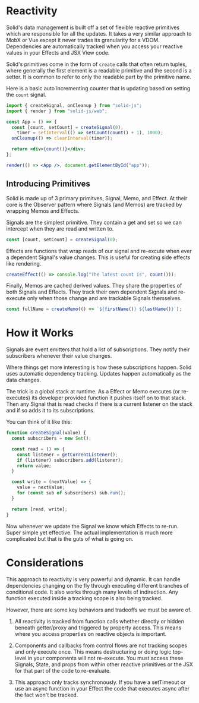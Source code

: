 # Reactivity

Solid's data management is built off a set of flexible reactive primitives which are responsible for all the updates. It takes a very similar approach to MobX or Vue except it never trades its granularity for a VDOM. Dependencies are automatically tracked when you access your reactive values in your Effects and JSX View code.

Solid's primitives come in the form of `create` calls that often return tuples, where generally the first element is a readable primitive and the second is a setter. It is common to refer to only the readable part by the primitive name.

Here is a basic auto incrementing counter that is updating based on setting the `count` signal.

```jsx
import { createSignal, onCleanup } from "solid-js";
import { render } from "solid-js/web";

const App = () => {
  const [count, setCount] = createSignal(0),
    timer = setInterval(() => setCount(count() + 1), 1000);
  onCleanup(() => clearInterval(timer));

  return <div>{count()}</div>;
};

render(() => <App />, document.getElementById("app"));
```

## Introducing Primitives

Solid is made up of 3 primary primitves, Signal, Memo, and Effect. At their core is the Observer pattern where Signals (and Memos) are tracked by
wrapping Memos and Effects.

Signals are the simplest primitive. They contain a get and set so we can intercept when they are read and written to.

```js
const [count, setCount] = createSignal(0);
```

Effects are functions that wrap reads of our signal and re-excute when ever a dependent Signal's value changes. This is useful for creating side effects like rendering.

```js
createEffect(() => console.log("The latest count is", count()));
```

Finally, Memos are cached derived values. They share the properties of both Signals and Effects. They track their own dependent Signals and re-execute only when those change and are trackable Signals themselves.

```js
const fullName = createMemo(() => `${firstName()} ${lastName()}`);
```

# How it Works

Signals are event emitters that hold a list of subscriptions. They notify their subscribers whenever their value changes.

Where things get more interesting is how these subscriptions happen. Solid uses automatic dependency tracking. Updates happen automatically as the data changes.

The trick is a global stack at runtime. As a Effect or Memo executes (or re-executes) its developer provided function it pushes itself on to that stack. Then any Signal that is read checks if there is a current listener on the stack and if so adds it to its subscriptions.

You can think of it like this:
```js
function createSignal(value) {
  const subscribers = new Set();

  const read = () => {
    const listener = getCurrentListener();
    if (listener) subscribers.add(listener);
    return value;
  }

  const write = (nextValue) => {
    value = nextValue;
    for (const sub of subscribers) sub.run();
  }

  return [read, write];
}
```
Now whenever we update the Signal we know which Effects to re-run. Super simple yet effective. The actual implementation is much more complicated but that is the guts of what is going on.

# Considerations

This approach to reactivity is very powerful and dynamic. It can handle dependencies changing on the fly through executing different branches of conditional code. It also works through many levels of indirection. Any function executed inside a tracking scope is also being tracked.

However, there are some key behaviors and tradeoffs we must be aware of.

1. All reactivity is tracked from function calls whether directly or hidden beneath getter/proxy and triggered by property access. This means where you access properties on reactive objects is important.

2. Components and callbacks from control flows are not tracking scopes and only execute once. This means destructuring or doing logic top-level in your components will not re-execute. You must access these Signals, State, and props from within other reactive primitives or the JSX for that part of the code to re-evaluate.

3. This approach only tracks synchronously. If you have a setTimeout or use an async function in your Effect the code that executes async after the fact won't be tracked.